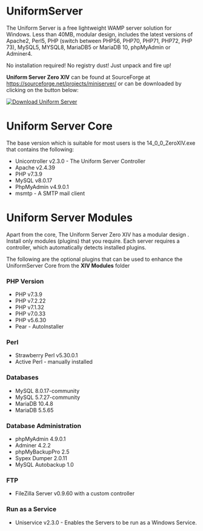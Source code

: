 # UniformServer
The Uniform Server is a free lightweight WAMP server solution for Windows. Less than 40MB, modular design, includes the latest versions 
of Apache2, Perl5, PHP (switch between PHP56, PHP70, PHP71, PHP72, PHP 73), MySQL5, MYSQL8, MariaDB5 or MariaDB 10, phpMyAdmin or Adminer4. 

No installation required! No registry dust! Just unpack and fire up!

**Uniform Server Zero XIV** can be found at SourceForge at https://sourceforge.net/projects/miniserver/ or can be downloaded by clicking on the button below:

[![Download Uniform Server](https://a.fsdn.com/con/app/sf-download-button)](https://sourceforge.net/projects/miniserver/files/latest/download)

# Uniform Server Core

The base version which is suitable for most users is the 14_0_0_ZeroXIV.exe that contains the following:

 * Unicontroller v2.3.0 - The Uniform Server Controller
 * Apache v2.4.39
 * PHP v7.3.9
 * MySQL v8.0.17
 * PhpMyAdmin v4.9.0.1
 * msmtp - A SMTP mail client

# Uniform Server Modules

Apart from the core, The Uniform Server Zero XIV has a modular design . Install only modules (plugins) that you require. 
Each server requires a controller, which automatically detects installed plugins.

The following are the optional plugins that can be used to enhance the UniformServer Core from the **XIV Modules** folder

### PHP Version

 * PHP v7.3.9
 * PHP v7.2.22
 * PHP v7.1.32
 * PHP v7.0.33
 * PHP v5.6.30
 * Pear - AutoInstaller

### Perl

 * Strawberry Perl v5.30.0.1
 * Active Perl - manually installed
 
### Databases

 * MySQL 8.0.17-community
 * MySQL 5.7.27-community
 * MariaDB 10.4.8
 * MariaDB 5.5.65

### Database Administration
 
 * phpMyAdmin 4.9.0.1
 * Adminer 4.2.2
 * phpMyBackupPro 2.5
 * Sypex Dumper 2.0.11
 * MySQL Autobackup 1.0

### FTP

 * FileZilla Server v0.9.60 with a custom controller 
 
### Run as a Service

 * Uniservice v2.3.0 - Enables the Servers to be run as a Windows Service.
